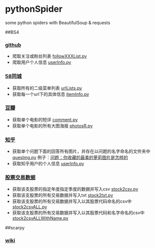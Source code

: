 # pythonSpider
some python spiders with BeautifulSoup & requests

##BS4

### [github](bs4/github)
- 爬取关注或粉丝列表 [followXXXList.py](bs4/github/github_followXXXList.py)
- 爬取用户个人信息 [userInfo.py](bs4/github/github_userInfo.py)

### [58同城](bs4/58tongcheng)
- 获取所有的二级菜单列表 [urlLists.py](bs4/58tongcheng/tc_urlLists.py)
- 获取每一个url下的具体信息 [itemInfo.py](bs4/58tongcheng/tc_itemInfo.py)

### [豆瓣](bs4/douban)
- 获取单个电影的短评 [comment.py](bs4/douban/douban_comment.py)
- 获取单个电影的所有大图海报 [photosR.py](bs4/douban/douban_photosR.py)

### [知乎](bs4/zhihu)
- 获取单个问题下面的回答所有图片，并存在以问题的名字命名的文件夹中 [quesImg.py](bs4/zhihu/zhihu_quesImg.py) 例子：[问题：你收藏的最美的萝莉图片是怎样的](bs4/zhihu/你收藏的最美的萝莉图片是怎样的？)
- 获取知乎用户的个人信息 [userInfo.py](bs4/zhihu/zhihu_userInfo.py)

### [股票交易数据](bs4/stock)
- 获取该支股票的指定年度指定季度的数据并写入csv [stock2csv.py](bs4/stock/stock2csv.py)
- 获取该支股票的所有交易数据并写入txt [stock2txt.py](bs4/stock/stock2txt.py)
- 获取该支股票的所有交易数据并写入以其股票代码命名的csv中 [stock2csvALL.py](bs4/stock/stock2csvALL.py)
- 获取该支股票的所有交易数据并写入以其股票代码和名字命名的csv中 [stock2csvALLWithName.py](bs4/stock/stock2csvALLWithName.py)

##scarpy

### [wiki](scarpy/wikiSpider)
